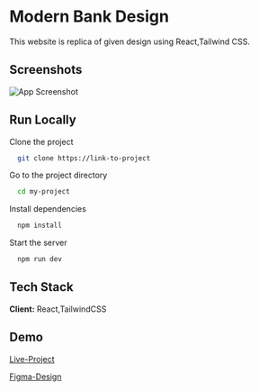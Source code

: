 
# Modern Bank Design

This website is replica of given design using React,Tailwind CSS.


## Screenshots

![App Screenshot](https://i.imgur.com/Ot1qxFw.png)


## Run Locally

Clone the project

```bash
  git clone https://link-to-project
```

Go to the project directory

```bash
  cd my-project
```

Install dependencies

```bash
  npm install
```

Start the server

```bash
  npm run dev
```


## Tech Stack

**Client:** React,TailwindCSS


## Demo

[Live-Project](https://fascinating-speculoos-0d1ffe.netlify.app/)

[Figma-Design](https://www.figma.com/file/bUGIPys15E78w9bs1l4tgS/HooBank?type=design&node-id=310-485&t=cBKMSkOIa4Igcjyz-0)


